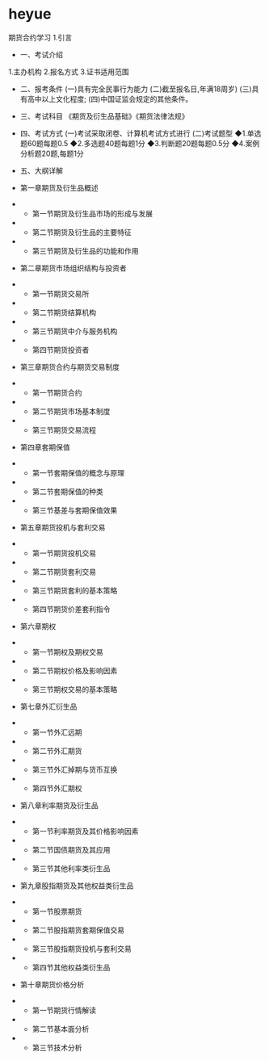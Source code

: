 # heyue
期货合约学习
1.引言


-  一、考试介绍

1.主办机构
2.报名方式
3.证书适用范围

-  二、报考条件
(一)具有完全民事行为能力
(二)截至报名日,年满18周岁)
(三)具有高中以上文化程度;
(四)中国证监会规定的其他条件。


- 三、考试科目
《期货及衍生品基础》《期货法律法规》

-  四、考试方式
(一)考试采取闭卷、计算机考试方式进行
(二)考试题型
◆1.单选题60题每题0.5
◆2.多选题40题每题1分
◆3.判断题20题每题0.5分
◆4.案例分析题20题,每题1分

-  五、大纲详解
-  第一章期货及衍生品概述
- - 第一节期货及衍生品市场的形成与发展
- - 第二节期货及衍生品的主要特征
- - 第三节期货及衍生品的功能和作用

- 第二章期货市场组织结构与投资者
- - 第一节期货交易所
- - 第二节期货结算机构
- - 第三节期货中介与服务机构
- - 第四节期货投资者


- 第三章期货合约与期货交易制度
- - 第一节期货合约
- - 第二节期货市场基本制度
- - 第三节期货交易流程

- 第四章套期保值
- - 第一节套期保值的概念与原理
- - 第二节套期保值的种类
- - 第三节基差与套期保值效果

-  第五章期货投机与套利交易
- - 第一节期货投机交易
- - 第二节期货套利交易
- - 第三节期货套利的基本策略
- - 第四节期货价差套利指令

-  第六章期权
- - 第一节期权及期权交易
- - 第二节期权价格及影响因素
- - 第三节期权交易的基本策略

-  第七章外汇衍生品
- - 第一节外汇远期
- - 第二节外汇期货
- - 第三节外汇掉期与货币互换
- - 第四节外汇期权

-  第八章利率期货及衍生品
- - 第一节利率期货及其价格影响因素
- - 第二节国债期货及其应用
- - 第三节其他利率类衍生品


-  第九章股指期货及其他权益类衍生品
- - 第一节股票期货
- - 第二节股指期货套期保值交易
- - 第三节股指期货投机与套利交易
- - 第四节其他权益类衍生品

-  第十章期货价格分析
- - 第一节期货行情解读
- - 第二节基本面分析
- - 第三节技术分析

